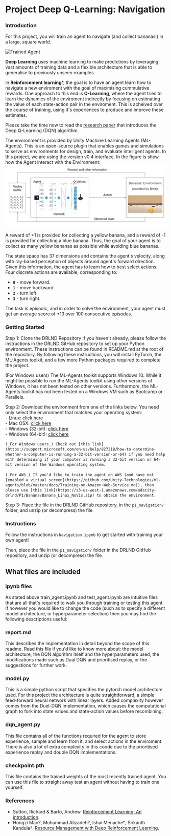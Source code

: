 [//]: # (Image References)

[image1]: https://user-images.githubusercontent.com/10624937/42135619-d90f2f28-7d12-11e8-8823-82b970a54d7e.gif "Trained Agent"


# Project Deep Q-Learning: Navigation

### Introduction

For this project, you will train an agent to navigate (and collect bananas!) in a large, square world.  
    
![Trained Agent][image1]
    
**Deep Learning** uses machine learning to make predictions by leveraging vast amounts of training data and a flexible architecture that is able to generalise to previously unseen examples.     
    
In **Reinforcement learning***, the goal is to have an agent learn how to navigate a new enviroment with the goal of maximising cummulative rewards. One approach to this end is **Q-Learning**, where the agent tries to learn the dynamics of the enviroment indirectly by focusing on estimating the value of each state-action pair in the enviroment. This is acheived over the course of training, using it's experiences to produce and improve these estimates.     
    
Please take the time now to read the [research paper](https://storage.googleapis.com/deepmind-media/dqn/DQNNaturePaper.pdf) that introduces the Deep Q-Learning (DQN) algorithm.

The environment is provided by Unity Machine Learning Agents (ML-Agents). This is an open-source plugin that enables games and simulations to serve as environments for design, train, and evaluate intelligent agents. In this project, we are using the version v0.4 interface. In the figure is show how the Agent interact with the Environment:
![Agent-Environment](./Media/Agent-Environment-banana.png "Agent-Environment")

A reward of +1 is provided for collecting a yellow banana, and a reward of -1 is provided for collecting a blue banana.  Thus, the goal of your agent is to collect as many yellow bananas as possible while avoiding blue bananas.  

The state space has 37 dimensions and contains the agent's velocity, along with ray-based perception of objects around agent's forward direction.  Given this information, the agent has to learn how to best select actions.  Four discrete actions are available, corresponding to:
- **`0`** - move forward.
- **`1`** - move backward.
- **`2`** - turn left.
- **`3`** - turn right.

The task is episodic, and in order to solve the environment, your agent must get an average score of +13 over 100 consecutive episodes.

### Getting Started

Step 1: Clone the DRLND Repository
If you haven't already, please follow the instructions in the DRLND GitHub repository to set up your Python environment. These instructions can be found in README.md at the root of the repository. By following these instructions, you will install PyTorch, the ML-Agents toolkit, and a few more Python packages required to complete the project.

(For Windows users) The ML-Agents toolkit supports Windows 10. While it might be possible to run the ML-Agents toolkit using other versions of Windows, it has not been tested on other versions. Furthermore, the ML-Agents toolkit has not been tested on a Windows VM such as Bootcamp or Parallels.


Step 2: Download the environment from one of the links below.  You need only select the environment that matches your operating system:    
    - Linux: [click here](https://s3-us-west-1.amazonaws.com/udacity-drlnd/P1/Banana/Banana_Linux.zip)    
    - Mac OSX: [click here](https://s3-us-west-1.amazonaws.com/udacity-drlnd/P1/Banana/Banana.app.zip)    
    - Windows (32-bit): [click here](https://s3-us-west-1.amazonaws.com/udacity-drlnd/P1/Banana/Banana_Windows_x86.zip)     
    - Windows (64-bit): [click here](https://s3-us-west-1.amazonaws.com/udacity-drlnd/P1/Banana/Banana_Windows_x86_64.zip)    
    
    (_For Windows users_) Check out [this link](https://support.microsoft.com/en-us/help/827218/how-to-determine-whether-a-computer-is-running-a-32-bit-version-or-64) if you need help with determining if your computer is running a 32-bit version or 64-bit version of the Windows operating system.    

    (_For AWS_) If you'd like to train the agent on AWS (and have not [enabled a virtual screen](https://github.com/Unity-Technologies/ml-agents/blob/master/docs/Training-on-Amazon-Web-Service.md)), then please use [this link](https://s3-us-west-1.amazonaws.com/udacity-drlnd/P1/Banana/Banana_Linux_NoVis.zip) to obtain the environment.    

Step 3: Place the file in the DRLND GitHub repository, in the `p1_navigation/` folder, and unzip (or decompress) the file.      

### Instructions

Follow the instructions in `Navigation.ipynb` to get started with training your own agent!  

Then, place the file in the `p1_navigation/` folder in the DRLND GitHub repository, and unzip (or decompress) the file.  

## What files are included

### ipynb files
As stated above train_agent.ipynb and test_agent.ipynb are intuitive files that are all that's required to walk you through training or testing this agent. If however you would like to change the code (such as to specify a different model architecture, or hyperparameter selection) then you may find the following descriptions useful:

### report.md
This describes the implementation in detail beyond the scope of this readme. Read this file if you'd like to know more about: the model architecture, the DQN algorithm itself and the hyperparameters used, the modifications made such as Dual DQN and prioritised replay, or the suggestions for further work.

### model.py
This is a simple python script that specifies the pytorch model architecture used. For this project the architecture is quite straightforward, a simple feed-forward neural network with linear layers. Added complexity however comes from the Duel-DQN implementation, which causes the computational graph to fork into state values and state-action values before recombining.

### dqn_agent.py
This file contains all of the functions required for the agent to store experience, sample and learn from it, and select actions in the enviroment. There is also a lot of extra complexity in this coode due to the prioritised experience replay and double DQN implementations.

### checkpoint.pth
This file contains the trained weights of the most recently trained agent. You can use this file to straight away test an agent without having to train one yourself.

### References

+ Sutton, Richard & Barto, Andrew. [Reinforcement Learning: An introduction](https://s3-us-west-1.amazonaws.com/udacity-drlnd/bookdraft2018.pdf).   
+ Hongzi Mao?, Mohammad Alizadeh?, Ishai Menache†, Srikanth Kandula†. [Resource Management with Deep Reinforcement Learning](http://people.csail.mit.edu/hongzi/content/publications/DeepRM-HotNets16.pdf).
